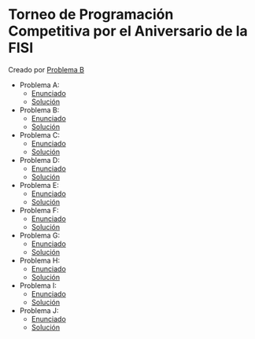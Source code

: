 # Torneo de Programación Competitiva por el Aniversario de la FISI
Creado por [Problema B](https://codeforces.com/profile/JorgeKtch)
- Problema A:
  - [Enunciado](https://codeforces.com/contest/1486/problem/A)
  - [Solución](https://github.com/cpcunmsm/team-2024/blob/main/FISI%20Aniversario/A.cpp)
- Problema B:
  - [Enunciado](https://codeforces.com/contest/638/problem/B)
  - [Solución](https://github.com/cpcunmsm/team-2024/blob/main/FISI%20Aniversario/B.cpp)
- Problema C:
  - [Enunciado](https://codeforces.com/contest/476/problem/B)
  - [Solución](https://github.com/cpcunmsm/team-2024/blob/main/FISI%20Aniversario/C.cpp)
- Problema D:
  - [Enunciado](https://codeforces.com/contest/1404/problem/B)
  - [Solución](https://github.com/cpcunmsm/team-2024/blob/main/FISI%20Aniversario/D.cpp)
- Problema E:
  - [Enunciado](https://codeforces.com/contest/977/problem/C)
  - [Solución](https://github.com/cpcunmsm/team-2024/blob/main/FISI%20Aniversario/E.cpp)
- Problema F:
  - [Enunciado](https://codeforces.com/contest/847/problem/C)
  - [Solución](https://github.com/cpcunmsm/team-2024/blob/main/FISI%20Aniversario/F.cpp)
- Problema G:
  - [Enunciado](https://codeforces.com/contest/814/problem/D)
  - [Solución](https://github.com/cpcunmsm/team-2024/blob/main/FISI%20Aniversario/G.cpp)
- Problema H:
  - [Enunciado](https://codeforces.com/contest/1466/problem/E)
  - [Solución](https://github.com/cpcunmsm/team-2024/blob/main/FISI%20Aniversario/H.cpp)
- Problema I:
  - [Enunciado](https://codeforces.com/contest/1951/problem/G)
  - [Solución](https://github.com/cpcunmsm/team-2024/blob/main/FISI%20Aniversario/I.cpp)
- Problema J:
  - [Enunciado](https://codeforces.com/contest/1045/problem/I)
  - [Solución](https://github.com/cpcunmsm/team-2024/blob/main/FISI%20Aniversario/J.cpp)

